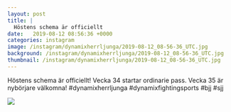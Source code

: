 ```yaml
---
layout: post
title: |
  Höstens schema är officiellt
date:   2019-08-12 08:56:36 +0000
categories: instagram
image: /instagram/dynamixherrljunga/2019-08-12_08-56-36_UTC.jpg
background: /instagram/dynamixherrljunga/2019-08-12_08-56-36_UTC.jpg
thumbnail: /instagram/dynamixherrljunga/2019-08-12_08-56-36_UTC.jpg
---
```

Höstens schema är officiellt! Vecka 34 startar ordinarie pass. Vecka 35 är nybörjare välkomna! #dynamixherrljunga #dynamixfightingsports #bjj #sjj



<img src='/www-dynamix-herrljunga/instagram/dynamixherrljunga/2019-08-12_08-56-36_UTC.jpg' class='img-fluid' />
